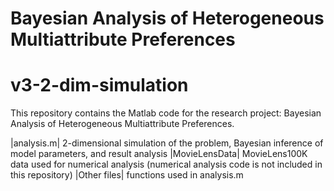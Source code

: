 # Bayesian Analysis of Heterogeneous Multiattribute Preferences
# v3-2-dim-simulation
This repository contains the Matlab code for the research project: Bayesian Analysis of Heterogeneous Multiattribute Preferences.

|analysis.m| 2-dimensional simulation of the problem, Bayesian inference of model parameters, and result analysis
|MovieLensData| MovieLens100K data used for numerical analysis (numerical analysis code is not included in this repository)
|Other files| functions used in analysis.m
